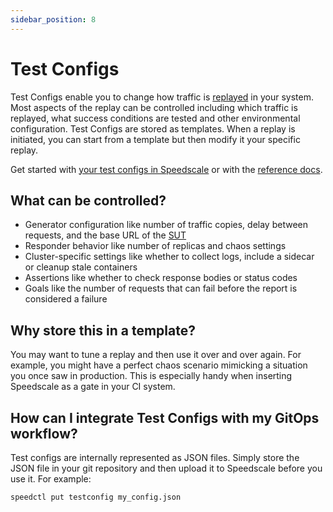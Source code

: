 ```yaml
---
sidebar_position: 8
---
```


# Test Configs

Test Configs enable you to change how traffic is [replayed](./replay.md) in
your system. Most aspects of the replay can be controlled including which
traffic is replayed, what success conditions are tested and other environmental
configuration. Test Configs are stored as templates. When a replay is
initiated, you can start from a template but then modify it your specific
replay.

Get started with
[your test configs in Speedscale](https://app.speedscale.com/config)
or with the [reference docs](../../reference/configuration).

## What can be controlled?

* Generator configuration like number of traffic copies, delay between requests, and the base URL of the [SUT](/reference/glossary.md#sut)
* Responder behavior like number of replicas and chaos settings
* Cluster-specific settings like whether to collect logs, include a sidecar or cleanup stale containers
* Assertions like whether to check response bodies or status codes
* Goals like the number of requests that can fail before the report is considered a failure

## Why store this in a template?

You may want to tune a replay and then use it over and over again. For example,
you might have a perfect chaos scenario mimicking a situation you once saw in
production. This is especially handy when inserting Speedscale as a gate in
your CI system.

## How can I integrate Test Configs with my GitOps workflow?

Test configs are internally represented as JSON files. Simply store the JSON
file in your git repository and then upload it to Speedscale before you use it.
For example:

```bash
speedctl put testconfig my_config.json
```
